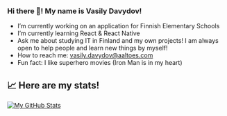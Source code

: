 ### Hi there 👋! My name is Vasily Davydov!

- I’m currently working on an application for Finnish Elementary Schools
- I’m currently learning React & React Native
- Ask me about studying IT in Finland and my own projects! I am always open to help people and learn new things by myself!
- How to reach me: vasily.davydov@aaltoes.com
- Fun fact: I like superhero movies (Iron Man is in my heart)

## 📈 Here are my stats!
[![My GitHub Stats](https://github-readme-stats.vercel.app/api/?username=vas-dav&count_private=true&theme=tokyonight&showicons=true)]()
